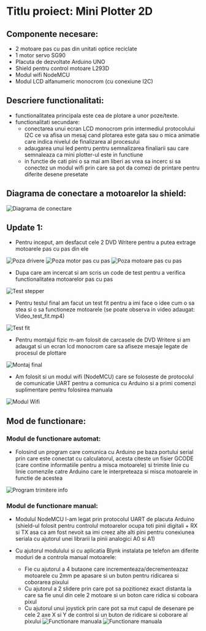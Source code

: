 # Titlu proiect: Mini Plotter 2D

## Componente necesare:

- 2 motoare pas cu pas din unitati optice reciclate
- 1 motor servo SG90
- Placuta de dezvoltate Arduino UNO
- Shield pentru control motoare L293D
- Modul wifi NodeMCU
- Modul LCD alfanumeric monocrom (cu conexiune I2C)

## Descriere functionalitati:

- functionalitatea principala este cea de plotare a unor poze/texte.
- functionalitati secundare:
    - conectarea unui ecran LCD monocrom prin intermediul protocolului I2C ce va afisa un mesaj cand plotarea este gata sau o mica animatie care indica nivelul de finalizarea al procesului
    - adaugarea unui led pentru pentru semnalizarea finaliarii sau care semnaleaza ca mini plotter-ul este in functiune
    - in functie de cati pini o sa mai am liberi as vrea sa incerc si sa conectez un modul wifi prin care sa pot da comezi de printare pentru diferite desene presetate

## Diagrama de conectare a motoarelor la shield:
![Diagrama de conectare](./Photos/Wiring_diagram.jpg)


## Update 1:
- Pentru inceput, am desfacut cele 2 DVD Writere pentru a putea extrage motoarele pas cu pas din ele

![Poza drivere](./Photos/DVD_Writere_desfacute.jpeg)
![Poza motor pas cu pas](./Photos/Motor_pas_cu_pas.jpeg)
![Poza motoare pas cu pas](./Photos/Motoare.jpeg)

- Dupa care am incercat si am scris un code de test pentru a verifica functionalitatea motoarelor pas cu pas

![Test stepper](./Photos/Testare_miscare_pas_cu_pas.jpeg)

- Pentru testul final am facut un test fit pentru a imi face o idee cum o sa stea si o sa functioneze motoarele (se poate observa in video adaugat: Video_test_fit.mp4)

![Test fit](./Photos/Test_fit.jpg)


- Pentru montajul fizic m-am folosit de carcasele de DVD Writere si am adaugat si un ecran lcd monocrom care sa afiseze mesaje legate de procesul de plottare

![Montaj final](./Photos/Montaj_fina+ecran.jpg)

- Am folosit si un modul wifi (NodeMCU) care se foloseste de protocolul de comunicatie UART pentru a comunica cu Arduino si a primi comenzi suplimentare pentru folosirea manuala

![Modul Wifi](./Photos/Modul_NodeMCU.jpg)


## Mod de functionare:

### Modul de functionare automat:

- Folosind un program care comunica cu Arduino pe baza portului serial prin care este conectat cu calculatorul, acesta citeste un fisier GCODE (care contine informatiile pentru a misca motoarele) si trimite linie cu linie comenzile catre Arduino care le interpreteaza si misca motoarele in functie de acestea

![Program trimitere info](./Photos/Gctrl.jpg)

### Modul de functionare manual:

- Modulul NodeMCU l-am legat prin protocolul UART de placuta Arduino (shield-ul folosit pentru controlul motoarelor ocupa toti pinii digitali + RX si TX asa ca am fost nevoit sa imi creez alte alti pini pentru conexiunea seriala cu ajutorul unei librarii la pinii analogici A0 si A1)

- Cu ajutorul modulului si cu aplicatia Blynk instalata pe telefon am diferite moduri de a controla manual motoarele:
    - Fie cu ajutorul a 4 butaone care incrementeaza/decrementeazaz motoarele cu 2mm pe apasare si un buton pentru ridicarea si coborarea pixului
    - Cu ajutorul a 2 slidere prin care pot sa pozitionez exact distanta la care sa fie unul din cele 2 motoare si un boton care ridica si coboara pixul
    - Cu ajutorul unui joystick prin care pot sa mut capul de desenare pe cele 2 axe X si Y de control si un buton de ridicare si coborare al pixului
    ![Functionare manuala](./Photos/Functionare_manuala1.jpg)
    ![Functionare manuala](./Photos/Functionare_manuala2.jpg) 
